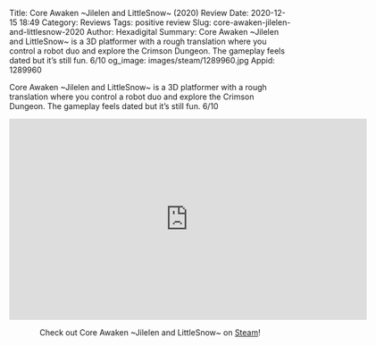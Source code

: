 Title: Core Awaken ~Jilelen and LittleSnow~ (2020) Review
Date: 2020-12-15 18:49
Category: Reviews
Tags: positive review
Slug: core-awaken-jilelen-and-littlesnow-2020
Author: Hexadigital
Summary: Core Awaken ~Jilelen and LittleSnow~ is a 3D platformer with a rough translation where you control a robot duo and explore the Crimson Dungeon. The gameplay feels dated but it’s still fun. 6/10
og_image: images/steam/1289960.jpg
Appid: 1289960

Core Awaken ~Jilelen and LittleSnow~ is a 3D platformer with a rough translation where you control a robot duo and explore the Crimson Dungeon. The gameplay feels dated but it’s still fun. 6/10

<center><iframe src="https://www.youtube.com/embed/efShmCevQz0?feature=oembed" allow="accelerometer; autoplay; encrypted-media; gyroscope; picture-in-picture" width="640" height="360" frameborder="0"></iframe>

Check out Core Awaken ~Jilelen and LittleSnow~ on [Steam](https://store.steampowered.com/app/1289960/?curator_clanid=34633900)!</center>
